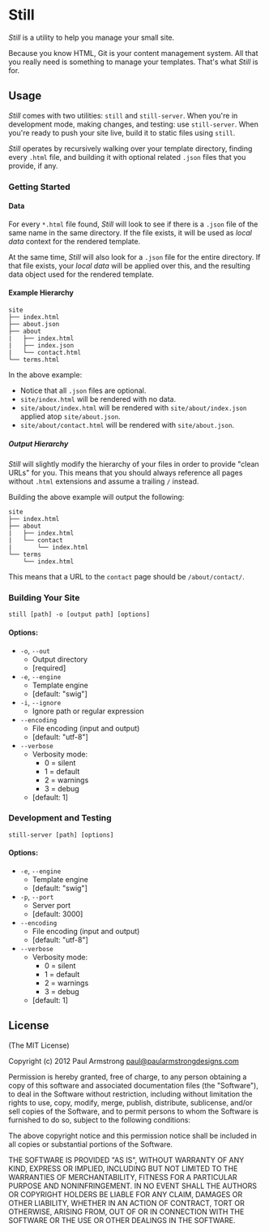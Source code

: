 Still
=====

_Still_ is a utility to help you manage your small site.

Because you know HTML, Git is your content management system. All that you really need is something to manage your templates. That's what _Still_ is for.

Usage
-----

_Still_ comes with two utilities: `still` and `still-server`. When you're in development mode, making changes, and testing: use `still-server`. When you're ready to push your site live, build it to static files using `still`.

_Still_ operates by recursively walking over your template directory, finding every `.html` file, and building it with optional related `.json` files that you provide, if any.

### Getting Started

#### Data

For every `*.html` file found, _Still_ will look to see if there is a `.json` file of the same name in the same directory. If the file exists, it will be used as _local data_ context for the rendered template.

At the same time, _Still_ will also look for a `.json` file for the entire directory. If that file exists, your _local data_ will be applied over this, and the resulting data object used for the rendered template.

#### Example Hierarchy

    site
    ├── index.html
    ├── about.json
    ├── about
    |   ├── index.html
    |   ├── index.json
    |   └── contact.html
    └── terms.html

In the above example:

* Notice that all `.json` files are optional.
* `site/index.html` will be rendered with no data.
* `site/about/index.html` will be rendered with `site/about/index.json` applied atop `site/about.json`.
* `site/about/contact.html` will be rendered with `site/about.json`.

##### Output Hierarchy

_Still_ will slightly modify the hierarchy of your files in order to provide "clean URLs" for you. This means that you should always reference all pages without `.html` extensions and assume a trailing `/` instead.

Building the above example will output the following:

    site
    ├── index.html
    ├── about
    |   ├── index.html
    |   └── contact
    |       └── index.html
    └── terms
        └── index.html

This means that a URL to the `contact` page should be `/about/contact/`.

### Building Your Site

    still [path] -o [output path] [options]

#### Options:

* `-o`, `--out`
    * Output directory
    * [required]
* `-e`, `--engine`
    * Template engine
    * [default: "swig"]
* `-i`, `--ignore`
    * Ignore path or regular expression
* `--encoding`
    * File encoding (input and output)
    * [default: "utf-8"]
* `--verbose`
    * Verbosity mode:
        * 0 = silent
        * 1 = default
        * 2 = warnings
        * 3 = debug
    * [default: 1]

### Development and Testing

    still-server [path] [options]

#### Options:

* `-e`, `--engine`
    * Template engine
    * [default: "swig"]
* `-p`, `--port`
    * Server port
    * [default: 3000]
* `--encoding`
    * File encoding (input and output)
    * [default: "utf-8"]
* `--verbose`
    * Verbosity mode:
        * 0 = silent
        * 1 = default
        * 2 = warnings
        * 3 = debug
    * [default: 1]

License
-------

(The MIT License)

Copyright (c) 2012 Paul Armstrong <paul@paularmstrongdesigns.com>

Permission is hereby granted, free of charge, to any person obtaining a copy of this software and associated documentation files (the "Software"), to deal in the Software without restriction, including without limitation the rights to use, copy, modify, merge, publish, distribute, sublicense, and/or sell copies of the Software, and to permit persons to whom the Software is furnished to do so, subject to the following conditions:

The above copyright notice and this permission notice shall be included in all copies or substantial portions of the Software.

THE SOFTWARE IS PROVIDED "AS IS", WITHOUT WARRANTY OF ANY KIND, EXPRESS OR IMPLIED, INCLUDING BUT NOT LIMITED TO THE WARRANTIES OF MERCHANTABILITY, FITNESS FOR A PARTICULAR PURPOSE AND NONINFRINGEMENT. IN NO EVENT SHALL THE AUTHORS OR COPYRIGHT HOLDERS BE LIABLE FOR ANY CLAIM, DAMAGES OR OTHER LIABILITY, WHETHER IN AN ACTION OF CONTRACT, TORT OR OTHERWISE, ARISING FROM, OUT OF OR IN CONNECTION WITH THE SOFTWARE OR THE USE OR OTHER DEALINGS IN THE SOFTWARE.

